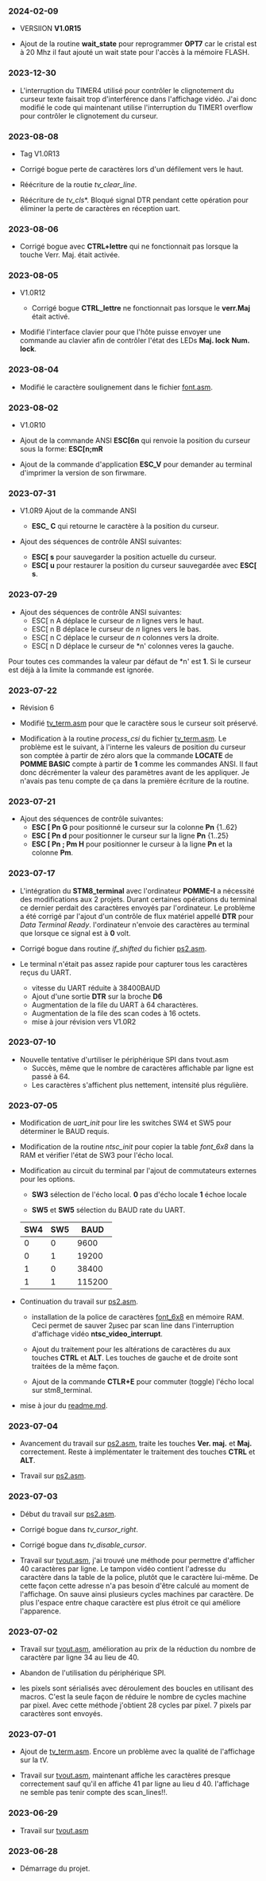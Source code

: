 ### 2024-02-09 

* VERSIION **V1.0R15**

* Ajout de la routine **wait_state** pour reprogrammer **OPT7** car le cristal est à 20 Mhz il faut ajouté un wait state pour l'accès à la mémoire FLASH.

### 2023-12-30 

* L'interruption du TIMER4 utilisé pour contrôler le clignotement du curseur texte faisait trop d'interférence dans l'affichage vidéo. J'ai donc modifié le code qui maintenant utilise l'interruption du TIMER1 overflow pour contrôler le clignotement du curseur. 

### 2023-08-08

* Tag V1.0R13 

* Corrigé bogue perte de caractères lors d'un défilement vers le haut.

* Réécriture de la routie *tv_clear_line*. 

* Réécriture de *tv_cls**. Bloqué signal DTR pendant cette opération pour éliminer la perte de caractères en réception uart.

### 2023-08-06

* Corrigé bogue avec **CTRL+lettre** qui ne fonctionnait pas lorsque la touche Verr. Maj. était activée.

### 2023-08-05 

* V1.0R12 
    * Corrigé bogue **CTRL_lettre** ne fonctionnait pas lorsque le **verr.Maj** était activé.

* Modifié l'interface clavier pour que l'hôte puisse envoyer une commande au clavier afin de contrôler l'état des LEDs **Maj. lock** **Num. lock**.

### 2023-08-04

* Modifié le caractère soulignement dans le fichier [font.asm](font.asm).

### 2023-08-02

* V1.0R10 

* Ajout de la commande ANSI  **ESC[6n** qui renvoie la position du curseur sous la forme: **ESC[n;mR**

* Ajout de la commande d'application **ESC_V** pour demander au terminal d'imprimer la version de son firwmare.


### 2023-07-31

* V1.0R9  Ajout de la commande ANSI 
    * **ESC_ C** qui retourne le caractère à la position du curseur.

* Ajout des séquences de contrôle ANSI suivantes:
    * **ESC[ s**  pour sauvegarder la position actuelle du curseur.
    * **ESC[ u**  pour restaurer la position du curseur sauvegardée avec **ESC[ s**.

### 2023-07-29

* Ajout des séquences de contrôle ANSI suivantes:
    * ESC[ n A  déplace le curseur de *n* lignes vers le haut.
    * ESC[ n B  déplace le curseur de *n* lignes vers le bas.
    * ESC[ n C  déplace le curseur de *n* colonnes vers la droite.
    * ESC[ n D  déplace le curseur de *n' colonnes veres la gauche. 

Pour toutes ces commandes la valeur par défaut de *n' est **1**. Si le curseur est déjà à la limite la commande est ignorée.    

### 2023-07-22

* Révision 6 

* Modifié [tv_term.asm](tv_term.asm) pour que le caractère sous le curseur soit préservé.

* Modification à la routine *process_csi* du fichier [tv_term.asm](tv_term.asm). Le problème est le suivant, à l'interne les valeurs de position du curseur son comptée à partir de zéro alors que la commande **LOCATE** de **POMME BASIC** compte à partir de **1** comme les commandes ANSI. Il faut donc décrémenter la valeur des paramètres avant de les appliquer. Je n'avais pas tenu compte de ça dans la première écriture de la routine.

### 2023-07-21 

* Ajout des séquences de contrôle suivantes:
    * **ESC [ Pn G**  pour positionné le curseur sur la colonne **Pn** {1..62} 
    * **ESC [ Pn d**  pour positionner le curseur sur la ligne **Pn** {1..25}
    * **ESC [ Pn ; Pm H** pour positionner le curseur à la ligne **Pn** et la colonne **Pm**.

### 2023-07-17 

* L'intégration du **STM8_terminal** avec l'ordinateur **POMME-I** a nécessité des modifications aux 2 projets. Durant certaines opérations du terminal ce dernier perdait des caractères envoyés par l'ordinateur. Le problème a été corrigé par l'ajout d'un contrôle de flux matériel appellé **DTR** pour *Data Terminal Ready*. l'ordinateur n'envoie des caractères au terminal que lorsque ce signal est à **0** volt.

* Corrigé bogue dans routine *if_shifted* du fichier [ps2.asm](ps2.asm).

* Le terminal n'était pas assez rapide pour capturer tous les caractères reçus du UART. 
    * vitesse du UART réduite à 38400BAUD 
    * Ajout d'une sortie **DTR** sur la broche **D6** 
    * Augmentation de la file du UART à 64 charactères.
    * Augmentation de la file des scan codes à 16 octets.
    * mise à jour révision vers V1.0R2 
    
### 2023-07-10

* Nouvelle tentative d'urtiliser le périphérique SPI dans tvout.asm
    * Succès, même que le nombre de caractères affichable par ligne est passé à 64.
    * Les caractères s'affichent plus nettement, intensité plus régulière.

### 2023-07-05

* Modification de *uart_init* pour lire les switches SW4 et SW5 pour déterminer le BAUD requis.

* Modification de la routine *ntsc_init* pour copier la table *font_6x8* dans la RAM et vérifier l'état de SW3 pour l'écho local.

* Modification au circuit du terminal par l'ajout de commutateurs externes pour les options.

    * **SW3** sélection de l'écho local. 
        **0** pas d'écho locale 
        **1** échoe locale 

    * **SW5** et **SW5** sélection du BAUD rate du UART.

    SW4|SW5|BAUD 
    -|-|-
    0|0| 9600
    0|1| 19200
    1|0| 38400
    1|1| 115200

* Continuation du travail sur [ps2.asm](ps2.asm). 
    * installation de la police de caractères [font_6x8](font.asm) en mémoire RAM. Ceci permet de sauver 2µsec par scan line dans l'interruption d'affichage vidéo **ntsc_video_interrupt**.

    * Ajout du traitement pour les altérations de caractères du aux touches **CTRL** et **ALT**. Les touches de gauche et de droite sont traitées de la même façon.

    * Ajout de la commande **CTLR+E** pour commuter (toggle) l'écho local sur stm8_terminal. 

* mise à jour du [readme.md](readme.md).

### 2023-07-04

* Avancement du travail sur [ps2.asm](ps2.asm), traite les touches **Ver. maj.** et  **Maj.** correctement. Reste à implémentater le traitement des touches **CTRL** et **ALT**. 

* Travail sur [ps2.asm](ps2.asm).

### 2023-07-03 

* Début du travail sur [ps2.asm](ps2.asm).

* Corrigé bogue dans *tv_cursor_right*. 

* Corrigé bogue dans *tv_disable_cursor*. 

*  Travail sur [tvout.asm](tvout.asm), j'ai trouvé une méthode pour permettre d'afficher 40 caractères par ligne. Le tampon vidéo contient l'adresse du caractère dans la table de la police, plutôt que le caractère lui-même. De cette façon cette adresse n'a pas besoin d'être calculé au moment de l'affichage. On sauve ainsi plusieurs cycles machines par caractère. De plus l'espace entre chaque caractère est plus étroit ce qui améliore l'apparence.

### 2023-07-02

* Travail sur [tvout.asm](tvout.asm), amélioration au prix de la réduction du nombre de caractère par ligne 34 au lieu de 40. 

 * Abandon de l'utilisation du périphérique SPI. 

 * les pixels sont sérialisés avec déroulement des boucles en utilisant des macros. C'est la seule façon de réduire le nombre de cycles machine par pixel. Avec cette méthode j'obtient 28 cycles par pixel. 7 pixels par caractères sont envoyés.

### 2023-07-01

 * Ajout de [tv_term.asm](tv_term.asm). Encore un problème avec la qualité de l'affichage sur la tV.

 * Travail sur [tvout.asm](tvout.asm), maintenant affiche les caractères presque correctement sauf qu'il en affiche 41 par ligne au lieu d 40. 
 l'affichage ne semble pas tenir compte des scan_lines!!.

### 2023-06-29

* Travail sur [tvout.asm](tvout.asm)

### 2023-06-28

* Démarrage du projet. 

